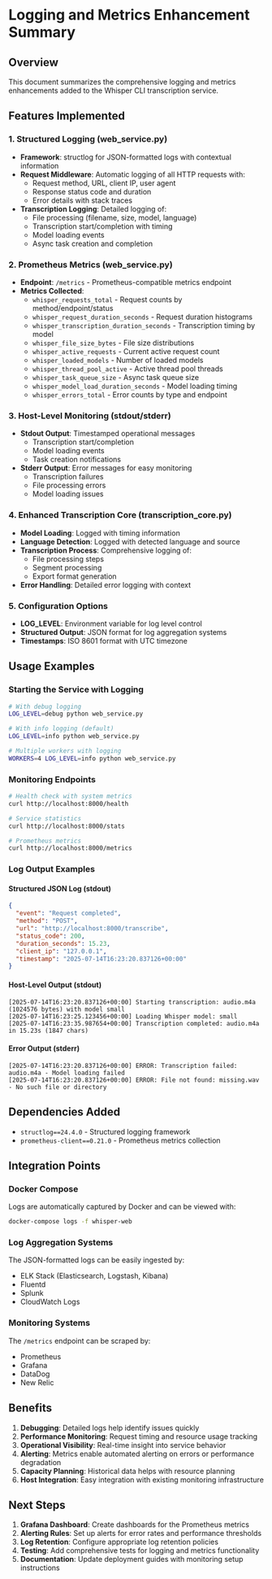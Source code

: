 # Logging and Metrics Enhancement Summary

## Overview
This document summarizes the comprehensive logging and metrics enhancements added to the Whisper CLI transcription service.

## Features Implemented

### 1. Structured Logging (web_service.py)
- **Framework**: structlog for JSON-formatted logs with contextual information
- **Request Middleware**: Automatic logging of all HTTP requests with:
  - Request method, URL, client IP, user agent
  - Response status code and duration
  - Error details with stack traces
- **Transcription Logging**: Detailed logging of:
  - File processing (filename, size, model, language)
  - Transcription start/completion with timing
  - Model loading events
  - Async task creation and completion

### 2. Prometheus Metrics (web_service.py)
- **Endpoint**: `/metrics` - Prometheus-compatible metrics endpoint
- **Metrics Collected**:
  - `whisper_requests_total` - Request counts by method/endpoint/status
  - `whisper_request_duration_seconds` - Request duration histograms
  - `whisper_transcription_duration_seconds` - Transcription timing by model
  - `whisper_file_size_bytes` - File size distributions
  - `whisper_active_requests` - Current active request count
  - `whisper_loaded_models` - Number of loaded models
  - `whisper_thread_pool_active` - Active thread pool threads
  - `whisper_task_queue_size` - Async task queue size
  - `whisper_model_load_duration_seconds` - Model loading timing
  - `whisper_errors_total` - Error counts by type and endpoint

### 3. Host-Level Monitoring (stdout/stderr)
- **Stdout Output**: Timestamped operational messages
  - Transcription start/completion
  - Model loading events
  - Task creation notifications
- **Stderr Output**: Error messages for easy monitoring
  - Transcription failures
  - File processing errors
  - Model loading issues

### 4. Enhanced Transcription Core (transcription_core.py)
- **Model Loading**: Logged with timing information
- **Language Detection**: Logged with detected language and source
- **Transcription Process**: Comprehensive logging of:
  - File processing steps
  - Segment processing
  - Export format generation
- **Error Handling**: Detailed error logging with context

### 5. Configuration Options
- **LOG_LEVEL**: Environment variable for log level control
- **Structured Output**: JSON format for log aggregation systems
- **Timestamps**: ISO 8601 format with UTC timezone

## Usage Examples

### Starting the Service with Logging
```bash
# With debug logging
LOG_LEVEL=debug python web_service.py

# With info logging (default)
LOG_LEVEL=info python web_service.py

# Multiple workers with logging
WORKERS=4 LOG_LEVEL=info python web_service.py
```

### Monitoring Endpoints
```bash
# Health check with system metrics
curl http://localhost:8000/health

# Service statistics
curl http://localhost:8000/stats

# Prometheus metrics
curl http://localhost:8000/metrics
```

### Log Output Examples

#### Structured JSON Log (stdout)
```json
{
  "event": "Request completed",
  "method": "POST",
  "url": "http://localhost:8000/transcribe",
  "status_code": 200,
  "duration_seconds": 15.23,
  "client_ip": "127.0.0.1",
  "timestamp": "2025-07-14T16:23:20.837126+00:00"
}
```

#### Host-Level Output (stdout)
```
[2025-07-14T16:23:20.837126+00:00] Starting transcription: audio.m4a (1024576 bytes) with model small
[2025-07-14T16:23:25.123456+00:00] Loading Whisper model: small
[2025-07-14T16:23:35.987654+00:00] Transcription completed: audio.m4a in 15.23s (1847 chars)
```

#### Error Output (stderr)
```
[2025-07-14T16:23:20.837126+00:00] ERROR: Transcription failed: audio.m4a - Model loading failed
[2025-07-14T16:23:20.837126+00:00] ERROR: File not found: missing.wav - No such file or directory
```

## Dependencies Added
- `structlog==24.4.0` - Structured logging framework
- `prometheus-client==0.21.0` - Prometheus metrics collection

## Integration Points

### Docker Compose
Logs are automatically captured by Docker and can be viewed with:
```bash
docker-compose logs -f whisper-web
```

### Log Aggregation Systems
The JSON-formatted logs can be easily ingested by:
- ELK Stack (Elasticsearch, Logstash, Kibana)
- Fluentd
- Splunk
- CloudWatch Logs

### Monitoring Systems
The `/metrics` endpoint can be scraped by:
- Prometheus
- Grafana
- DataDog
- New Relic

## Benefits

1. **Debugging**: Detailed logs help identify issues quickly
2. **Performance Monitoring**: Request timing and resource usage tracking
3. **Operational Visibility**: Real-time insight into service behavior
4. **Alerting**: Metrics enable automated alerting on errors or performance degradation
5. **Capacity Planning**: Historical data helps with resource planning
6. **Host Integration**: Easy integration with existing monitoring infrastructure

## Next Steps

1. **Grafana Dashboard**: Create dashboards for the Prometheus metrics
2. **Alerting Rules**: Set up alerts for error rates and performance thresholds
3. **Log Retention**: Configure appropriate log retention policies
4. **Testing**: Add comprehensive tests for logging and metrics functionality
5. **Documentation**: Update deployment guides with monitoring setup instructions
